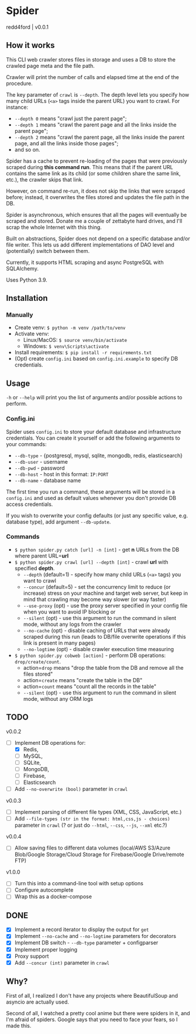# Spider
redd4ford | v0.0.1

## How it works

This CLI web crawler stores files in storage and uses a DB to store the crawled page meta and the file path.

Crawler will print the number of calls and elapsed time at the end of the procedure.

The key parameter of `crawl` is `--depth`. The depth level lets you specify how many child URLs (`<a>` tags inside the parent URL) you want to crawl. For instance:
* `--depth 0` means "crawl just the parent page"; 
* `--depth 1` means "crawl the parent page and all the links inside the parent page"; 
* `--depth 2` means "crawl the parent page, all the links inside the parent page, and all the links inside those pages";
* and so on.

Spider has a cache to prevent re-loading of the pages that were previously scraped during **this command run**. This means that if the parent URL contains the same link as its child (or some children share the same link, etc.), the crawler skips that link.

However, on command re-run, it does not skip the links that were scraped before; instead, it overwrites the files stored and updates the file path in the DB.

Spider is asynchronous, which ensures that all the pages will eventually be scraped and stored. Donate me a couple of zettabyte hard drives, and I'll scrap the whole Internet with this thing.

Built on abstractions, Spider does not depend on a specific database and/or file writer. This lets us add different implementations of DAO level and (potentially) switch between them.

Currently, it supports HTML scraping and async PostgreSQL with SQLAlchemy.

Uses Python 3.9.

## Installation

### Manually
* Create venv: `$ python -m venv /path/to/venv`
* Activate venv:
  * Linux/MacOS: `$ source venv/bin/activate`
  * Windows: `$ venv\Scripts\activate`
* Install requirements: `$ pip install -r requirements.txt`
* (Opt) create `config.ini` based on `config.ini.example` to specify DB credentials.

## Usage

`-h` or `--help` will print you the list of arguments and/or possible actions to perform.

### Config.ini

Spider uses `config.ini` to store your default database and infrastructure credentials. You can create it yourself or add the following arguments to your commands:
* `--db-type` - {postgresql, mysql, sqlite, mongodb, redis, elasticsearch}
* `--db-user` - username
* `--db-pwd` - password
* `--db-host` - host in this format: `IP:PORT`
* `--db-name` - database name

The first time you run a command, these arguments will be stored in a `config.ini` and used as default values whenever you don't provide DB access credentials.

If you wish to overwrite your config defaults (or just any specific value, e.g. database type), add argument `--db-update`.

### Commands

* `$ python spider.py catch [url] -n [int]` - get **n** URLs from the DB where parent URL=**url**
* `$ python spider.py crawl [url] --depth [int]` - crawl **url** with specified **depth**.
  * `--depth` (default=1) - specify how many child URLs (`<a>` tags) you want to crawl
  * `--concur` (default=5) - set the concurrency limit to reduce (or increase) stress on your machine and target web server, but keep in mind that crawling may become way slower (or way faster)
  * `--use-proxy` (opt) - use the proxy server specified in your config file when you want to avoid IP blocking or 
  * `--silent` (opt) - use this argument to run the command in silent mode, without any logs from the crawler
  * `--no-cache` (opt) - disable caching of URLs that were already scraped during this run (leads to DB/file overwrite operations if this link is present in many pages)
  * `--no-logtime` (opt) - disable crawler execution time measuring
* `$ python spider.py cobweb [action]` - perform DB operations: `drop/create/count`.
  * action=`drop` means "drop the table from the DB and remove all the files stored"
  * action=`create` means "create the table in the DB"
  * action=`count` means "count all the records in the table"
  * `--silent` (opt) - use this argument to run the command in silent mode, without any ORM logs

## TODO

v0.0.2
- [ ] Implement DB operations for:
  - [x] Redis, 
  - [ ] MySQL, 
  - [ ] SQLite,
  - [ ] MongoDB,
  - [ ] Firebase,
  - [ ] Elasticsearch 
- [ ] Add `--no-overwrite (bool)` parameter in `crawl`

v0.0.3
- [ ] Implement parsing of different file types (XML, CSS, JavaScript, etc.)
- [ ] Add `--file-types (str in the format: html,css,js - choices)` parameter in `crawl` (? or just do `--html`, `--css`, `--js`, `--xml` etc.?)

v0.0.4
- [ ] Allow saving files to different data volumes (local/AWS S3/Azure Blob/Google Storage/Cloud Storage for Firebase/Google Drive/remote FTP)

v1.0.0
- [ ] Turn this into a command-line tool with setup options
- [ ] Configure autocomplete 
- [ ] Wrap this as a docker-compose

## DONE

- [x] Implement a record iterator to display the output for `get`
- [x] Implement `--no-cache` and `--no-logtime` parameters for decorators
- [x] Implement DB switch - `--db-type` parameter + configparser
- [x] Implement proper logging
- [x] Proxy support
- [x] Add `--concur (int)` parameter in `crawl`

## Why?

First of all, I realized I don't have any projects where BeautifulSoup and asyncio are actually used.

Second of all, I watched a pretty cool anime but there were spiders in it, and I'm afraid of spiders. Google says that you need to face your fears, so I made this.
